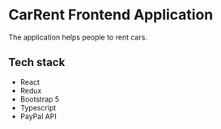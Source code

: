 # CarRent Frontend Application

The application helps people to rent cars.

## Tech stack
* React
* Redux
* Bootstrap 5
* Typescript
* PayPal API
